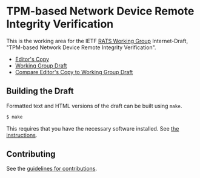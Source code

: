 # TPM-based Network Device Remote Integrity Verification

This is the working area for the IETF [RATS Working Group](https://datatracker.ietf.org/wg/rats/documents/) Internet-Draft, "TPM-based Network Device Remote Integrity Verification".

* [Editor's Copy](https://ietf-rats-wg.github.io/tpm-based-network-device-attestation/#go.draft-ietf-rats-tpm-based-network-device-attest.html)
* [Working Group Draft](https://tools.ietf.org/html/draft-ietf-rats-tpm-based-network-device-attest)
* [Compare Editor's Copy to Working Group Draft](https://ietf-rats-wg.github.io/tpm-based-network-device-attestation/#go.draft-ietf-rats-tpm-based-network-device-attest.diff)

## Building the Draft

Formatted text and HTML versions of the draft can be built using `make`.

```sh
$ make
```

This requires that you have the necessary software installed.  See
[the instructions](https://github.com/martinthomson/i-d-template/blob/master/doc/SETUP.md).


## Contributing

See the
[guidelines for contributions](https://github.com/ietf-rats-wg/tpm-based-network-device-attestation/blob/master/CONTRIBUTING.md).
